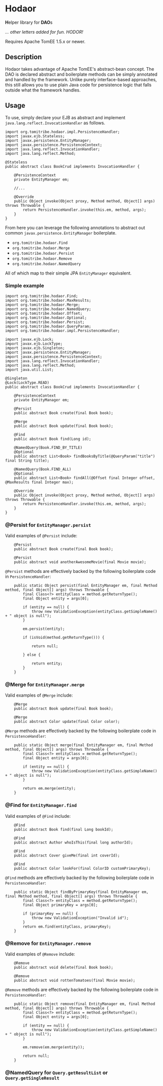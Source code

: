 # Hodaor

**H**elper library for **DAO**s

*... other letters added for fun.  HODOR!*

Requires Apache TomEE 1.5.x or newer.

## Description

Hodaor takes advantage of Apache TomEE's abstract-bean concept.  The DAO is declared abstract and boilerplate methods can be simply annotated and handled by the framework.  Unlike purely interface-based approaches, this still allows you to use plain Java code for persistence logic that falls outside what the framework handles.

## Usage

To use, simply declare your EJB as abstract and implement `java.lang.reflect.InvocationHandler` as follows.

````
import org.tomitribe.hodaor.impl.PersistenceHandler;
import javax.ejb.Stateless;
import javax.persistence.EntityManager;
import javax.persistence.PersistenceContext;
import java.lang.reflect.InvocationHandler;
import java.lang.reflect.Method;

@Stateless
public abstract class BookCrud implements InvocationHandler {

    @PersistenceContext
    private EntityManager em;

    //...

    @Override
    public Object invoke(Object proxy, Method method, Object[] args) throws Throwable {
        return PersistenceHandler.invoke(this.em, method, args);
    }
}
````

From here you can leverage the following annotations to abstract out common `javax.persistence.EntityManager` boilerplate.

- `org.tomitribe.hodaor.Find`
- `org.tomitribe.hodaor.Merge`
- `org.tomitribe.hodaor.Persist`
- `org.tomitribe.hodaor.Remove`
- `org.tomitribe.hodaor.NamedQuery`

All of which map to their simple JPA `EntityManager` equivalent.

### Simple example

````
import org.tomitribe.hodaor.Find;
import org.tomitribe.hodaor.MaxResults;
import org.tomitribe.hodaor.Merge;
import org.tomitribe.hodaor.NamedQuery;
import org.tomitribe.hodaor.Offset;
import org.tomitribe.hodaor.Optional;
import org.tomitribe.hodaor.Persist;
import org.tomitribe.hodaor.QueryParam;
import org.tomitribe.hodaor.impl.PersistenceHandler;

import javax.ejb.Lock;
import javax.ejb.LockType;
import javax.ejb.Singleton;
import javax.persistence.EntityManager;
import javax.persistence.PersistenceContext;
import java.lang.reflect.InvocationHandler;
import java.lang.reflect.Method;
import java.util.List;

@Singleton
@Lock(LockType.READ)
public abstract class BookCrud implements InvocationHandler {

    @PersistenceContext
    private EntityManager em;

    @Persist
    public abstract Book create(final Book book);

    @Merge
    public abstract Book update(final Book book);

    @Find
    public abstract Book find(Long id);

    @NamedQuery(Book.FIND_BY_TITLE)
    @Optional
    public abstract List<Book> findBooksByTitle(@QueryParam("title") final String title);

    @NamedQuery(Book.FIND_ALL)
    @Optional
    public abstract List<Book> findAll(@Offset final Integer offset, @MaxResults final Integer max);

    @Override
    public Object invoke(Object proxy, Method method, Object[] args) throws Throwable {
        return PersistenceHandler.invoke(this.em, method, args);
    }
}
````

### @Persist for `EntityManager.persist`

Valid examples of `@Persist` include:

````
    @Persist
    public abstract Book create(final Book book);

    @Persist
    public abstract void anotherAwesomeMovie(final Movie movie);
````

`@Persist` methods are effectively backed by the following boilerplate code in `PersistenceHandler`:

````
    public static Object persist(final EntityManager em, final Method method, final Object[] args) throws Throwable {
        final Class<?> entityClass = method.getReturnType();
        final Object entity = args[0];

        if (entity == null) {
            throw new ValidationException(entityClass.getSimpleName() + " object is null");
        }

        em.persist(entity);

        if (isVoid(method.getReturnType())) {

            return null;

        } else {

            return entity;
        }
    }
````

### @Merge for `EntityManager.merge`

Valid examples of `@Merge` include:

````
    @Merge
    public abstract Book update(final Book book);

    @Merge
    public abstract Color update(final Color color);
````

`@Merge` methods are effectively backed by the following boilerplate code in `PersistenceHandler`:

````
    public static Object merge(final EntityManager em, final Method method, final Object[] args) throws Throwable {
        final Class<?> entityClass = method.getReturnType();
        final Object entity = args[0];

        if (entity == null) {
            throw new ValidationException(entityClass.getSimpleName() + " object is null");
        }

        return em.merge(entity);
    }
````

### @Find for `EntityManager.find`

Valid examples of `@Find` include:

````
    @Find
    public abstract Book find(final Long bookId);

    @Find
    public abstract Author whoIsThis(final long authorId);

    @Find
    public abstract Cover giveMe(final int coverId);

    @Find
    public abstract Color lookFor(final ColorID customPrimaryKey);
````

`@Find` methods are effectively backed by the following boilerplate code in `PersistenceHandler`:

````
    public static Object findByPrimaryKey(final EntityManager em, final Method method, final Object[] args) throws Throwable {
        final Class<?> entityClass = method.getReturnType();
        final Object primaryKey = args[0];

        if (primaryKey == null) {
            throw new ValidationException("Invalid id");
        }
        return em.find(entityClass, primaryKey);
    }
````


### @Remove for `EntityManager.remove`

Valid examples of `@Remove` include:

````
    @Remove
    public abstract void delete(final Book book);

    @Remove
    public abstract void rottenTomatoes(final Movie movie);
````

`@Remove` methods are effectively backed by the following boilerplate code in `PersistenceHandler`:

````
    public static Object remove(final EntityManager em, final Method method, final Object[] args) throws Throwable {
        final Class<?> entityClass = method.getReturnType();
        final Object entity = args[0];

        if (entity == null) {
            throw new ValidationException(entityClass.getSimpleName() + " object is null");
        }

        em.remove(em.merge(entity));

        return null;
    }
````

### @NamedQuery for `Query.getResultList` or  `Query.getSingleResult`



